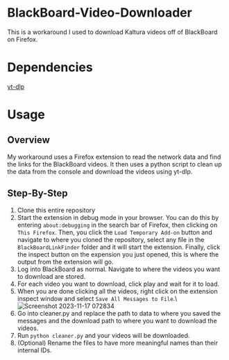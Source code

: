 # BlackBoard-Video-Downloader
This is a workaround I used to download Kaltura videos off of BlackBoard on Firefox. 

# Dependencies
[yt-dlp](https://github.com/yt-dlp/yt-dlp)

# Usage
## Overview 
My workaround uses a Firefox extension to read the network data and find the links for the BlackBoard videos.
It then uses a python script to clean up the data from the console and download the videos using yt-dlp.
## Step-By-Step
1. Clone this entire repository
2. Start the extension in debug mode in your browser. You can do this by entering `about:debugging` in the search bar of Firefox,
then clicking on `This Firefox`. Then, you click the `Load Temporary Add-on` button and navigate to where you cloned the repository, 
select any file in the `BlackBoardLinkFinder` folder and it will start the extension. Finally, click the inspect button on the expension
you just opened, this is where the output from the extension will go.
3. Log into BlackBoard as normal. Navigate to where the videos you want to download are stored.
4. For each video you want to download, click play and wait for it to load.
5. When you are done clicking all the videos, right click on the extension inspect window and select `Save All Messages to File`.\ 
![Screenshot 2023-11-17 072834](https://github.com/unkindled-one/BlackBoard-Video-Downloader/assets/87220291/5f740439-09a9-44d7-ae21-9b3fde252794)
6. Go into cleaner.py and replace the path to data to where you saved the messages and the download path to where you want to download the videos.
7. Run `python cleaner.py` and your videos will be downloaded.
8. (Optional) Rename the files to have more meaningful names than their internal IDs.
